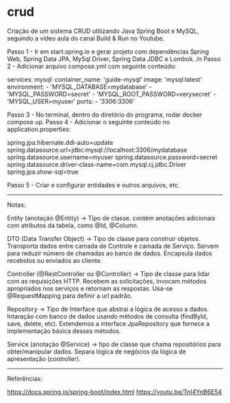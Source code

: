 # crud
Criação de um sistema CRUD utilizando Java Spring Boot e MySQL, seguindo a vídeo aula do canal Build &amp; Run no Youtube.

Passo 1 - Ir em start.spring.io e gerar projeto com dependências Spring Web, Spring Data JPA, MySql Driver,  Spring Data JDBC e Lombok.
/n
Passo 2 - Adicionar arquivo compose.yml com seguinte conteúdo: 

services:
  mysql:
    container_name: 'guide-mysql'
    image: 'mysql:latest'
    environment:
      - 'MYSQL_DATABASE=mydatabase'
      - 'MYSQL_PASSWORD=secret'
      - 'MYSQL_ROOT_PASSWORD=verysecret'
      - 'MYSQL_USER=myuser'
    ports:
      - '3306:3306'

  Passo 3 - No terminal, dentro do diretório do programa, rodar docker compose up.
  Passo 4 - Adicionar o seguinte conteúdo no application.properties:

spring.jpa.hibernate.ddl-auto=update
spring.datasource.url=jdbc:mysql://localhost:3306/mydatabase
spring.datasource.username=myuser
spring.datasource.password=secret
spring.datasource.driver-class-name=com.mysql.cj.jdbc.Driver
spring.jpa.show-sql=true

  Passo 5 - Criar e configurar entidades e outros arquivos, etc.

------------------------------------------------------------------------

  Notas:

Entity (anotação @Entity) -> Tipo de classe. contém anotações adicionais com atributos da tabela, como @Id, @Column.

DTO (Data Transfer Object) -> Tipo de classe para construir objetos. Transporta dados entre camada de Controle e camada de Serviço. Servem para reduzir número de chamadas ao banco de dados. Encapsula dados recebidos ou enviados ao cliente.

Controller (@RestController ou @Controller) -> Tipo de classe para lidar com as requisições HTTP. Recebem as solicitações, invocam métodos apropriados nos serviços e retornam as respostas. Usa-se @RequestMapping para definir a url padrão.

Repository -> Tipo de Interface que abstrai a lógica de acesso a dados. Intaração com banco de dados usando métodos de consulta (findById, save, delete, etc). Extendemos a interface JpaRepository que fornece a implementação básica desses métodos.

Service (anotação @Service) -> tipo de classe que chama repositórios para obter/manipular dados. Separa lógica de negócios da lógica de apresentação (controller).

------------------------------------------------------------------------

Referências: 

https://docs.spring.io/spring-boot/index.html
https://youtu.be/Tnl4YnB6E54
